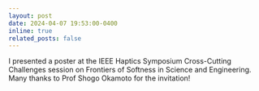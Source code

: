 ```yaml
---
layout: post
date: 2024-04-07 19:53:00-0400
inline: true
related_posts: false
---
```


I presented a poster at the IEEE Haptics Symposium Cross-Cutting Challenges session on Frontiers of Softness in Science and Engineering. Many thanks to Prof Shogo Okamoto for the invitation!
